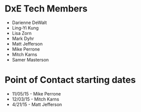 # DxE Tech Members

 * Darienne DeWalt
 * Ling-Yi Kung
 * Lisa Zorn
 * Mark Dyhr
 * Matt Jefferson
 * Mike Perrone
 * Mitch Karns
 * Samer Masterson


# Point of Contact starting dates

 * 11/05/15 - Mike Perrone
 * 12/03/15 - Mitch Karns
 * 4/21/15 - Matt Jefferson
